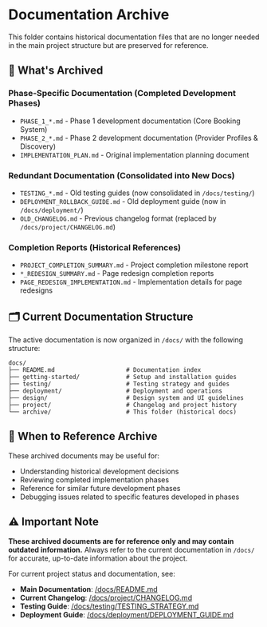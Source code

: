 # Documentation Archive

This folder contains historical documentation files that are no longer needed in the main project structure but are preserved for reference.

## 📁 What's Archived

### Phase-Specific Documentation (Completed Development Phases)

- `PHASE_1_*.md` - Phase 1 development documentation (Core Booking System)
- `PHASE_2_*.md` - Phase 2 development documentation (Provider Profiles & Discovery)
- `IMPLEMENTATION_PLAN.md` - Original implementation planning document

### Redundant Documentation (Consolidated into New Docs)

- `TESTING_*.md` - Old testing guides (now consolidated in `/docs/testing/`)
- `DEPLOYMENT_ROLLBACK_GUIDE.md` - Old deployment guide (now in `/docs/deployment/`)
- `OLD_CHANGELOG.md` - Previous changelog format (replaced by `/docs/project/CHANGELOG.md`)

### Completion Reports (Historical References)

- `PROJECT_COMPLETION_SUMMARY.md` - Project completion milestone report
- `*_REDESIGN_SUMMARY.md` - Page redesign completion reports
- `PAGE_REDESIGN_IMPLEMENTATION.md` - Implementation details for page redesigns

## 🗂️ Current Documentation Structure

The active documentation is now organized in `/docs/` with the following structure:

```
docs/
├── README.md                    # Documentation index
├── getting-started/             # Setup and installation guides
├── testing/                     # Testing strategy and guides
├── deployment/                  # Deployment and operations
├── design/                      # Design system and UI guidelines
├── project/                     # Changelog and project history
└── archive/                     # This folder (historical docs)
```

## 🔄 When to Reference Archive

These archived documents may be useful for:

- Understanding historical development decisions
- Reviewing completed implementation phases
- Reference for similar future development phases
- Debugging issues related to specific features developed in phases

## ⚠️ Important Note

**These archived documents are for reference only and may contain outdated information.** Always refer to the current documentation in `/docs/` for accurate, up-to-date information about the project.

For current project status and documentation, see:

- **Main Documentation**: [/docs/README.md](../README.md)
- **Current Changelog**: [/docs/project/CHANGELOG.md](../project/CHANGELOG.md)
- **Testing Guide**: [/docs/testing/TESTING_STRATEGY.md](../testing/TESTING_STRATEGY.md)
- **Deployment Guide**: [/docs/deployment/DEPLOYMENT_GUIDE.md](../deployment/DEPLOYMENT_GUIDE.md)
